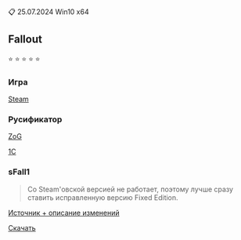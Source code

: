 :clipboard: 25.07.2024 Win10 x64

## Fallout

:star: :star: :star: :star: :star:

### Игра

[Steam](https://store.steampowered.com/app/38400/Fallout_A_Post_Nuclear_Role_Playing_Game/)

### Русификатор

[ZoG](https://www.zoneofgames.ru/games/fallout_a_post_nuclear_role_playing_game/files/6750.html)

[1C](https://drive.google.com/file/d/1pUDaVd-3Zbo-JHCFNq7iA4bbDoFAE7aD/view)

### sFall1

> Со Steam'овской версией не работает, поэтому лучше сразу ставить исправленную версию Fixed Edition.

[Источник + описание изменений](http://fforum.kochegarov.com/index.php?showtopic=29288)

[Скачать](https://github.com/Unicornum/Db.Games/releases/download/Fallout/sfall1.7z)

